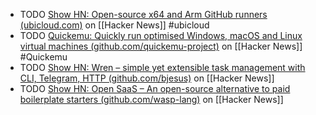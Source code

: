 - TODO [Show HN: Open-source x64 and Arm GitHub runners (ubicloud.com)](https://news.ycombinator.com/item?id=39191870) on [[Hacker News]] #ubicloud
- TODO [Quickemu: Quickly run optimised Windows, macOS and Linux virtual machines (github.com/quickemu-project)](https://news.ycombinator.com/item?id=39188432) on [[Hacker News]] #Quickemu
- TODO [Show HN: Wren – simple yet extensible task management with CLI, Telegram, HTTP (github.com/bjesus)](https://news.ycombinator.com/item?id=39190223) on [[Hacker News]]
- TODO [Show HN: Open SaaS – An open-source alternative to paid boilerplate starters (github.com/wasp-lang)](https://news.ycombinator.com/item?id=39192304) on [[Hacker News]]
